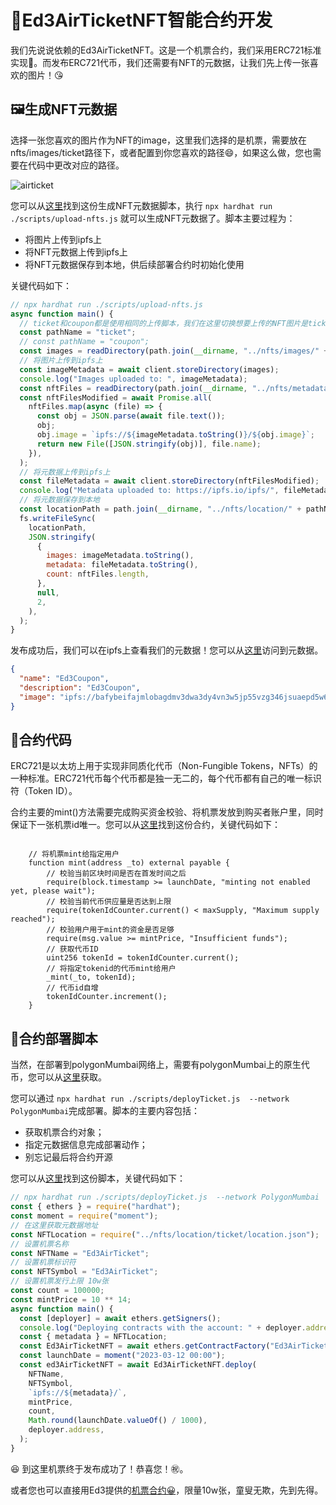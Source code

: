 # 🎫Ed3AirTicketNFT智能合约开发

我们先说说依赖的Ed3AirTicketNFT。这是一个机票合约，我们采用ERC721标准实现🥰。而发布ERC721代币，我们还需要有NFT的元数据，让我们先上传一张喜欢的图片！😘

## 🖼️生成NFT元数据

选择一张您喜欢的图片作为NFT的image，这里我们选择的是机票，需要放在nfts/images/ticket路径下，或者配置到你您喜欢的路径😄，如果这么做，您也需要在代码中更改对应的路径。

![airticket](https://i.postimg.cc/t47ckDg4/airticket.jpg)

您可以从[这里](https://github.com/Ed3Academy/ed3-hardhat-template/blob/main/scripts/upload-nfts.js)找到这份生成NFT元数据脚本，执行 `npx hardhat run ./scripts/upload-nfts.js` 就可以生成NFT元数据了。脚本主要过程为：

- 将图片上传到ipfs上
- 将NFT元数据上传到ipfs上
- 将NFT元数据保存到本地，供后续部署合约时初始化使用

关键代码如下：

```javascript
// npx hardhat run ./scripts/upload-nfts.js
async function main() {
  // ticket和coupon都是使用相同的上传脚本，我们在这里切换想要上传的NFT图片是ticket还是coupon
  const pathName = "ticket";
  // const pathName = "coupon";
  const images = readDirectory(path.join(__dirname, "../nfts/images/" + pathName));
  // 将图片上传到ipfs上
  const imageMetadata = await client.storeDirectory(images);
  console.log("Images uploaded to: ", imageMetadata);
  const nftFiles = readDirectory(path.join(__dirname, "../nfts/metadata/" + pathName));
  const nftFilesModified = await Promise.all(
    nftFiles.map(async (file) => {
      const obj = JSON.parse(await file.text());
      obj;
      obj.image = `ipfs://${imageMetadata.toString()}/${obj.image}`;
      return new File([JSON.stringify(obj)], file.name);
    }),
  );
  // 将元数据上传到ipfs上
  const fileMetadata = await client.storeDirectory(nftFilesModified);
  console.log("Metadata uploaded to: https://ipfs.io/ipfs/", fileMetadata);
  // 将元数据保存到本地
  const locationPath = path.join(__dirname, "../nfts/location/" + pathName + "/location.json");
  fs.writeFileSync(
    locationPath,
    JSON.stringify(
      {
        images: imageMetadata.toString(),
        metadata: fileMetadata.toString(),
        count: nftFiles.length,
      },
      null,
      2,
    ),
  );
}
```

发布成功后，我们可以在ipfs上查看我们的元数据！您可以从[这里](https://ipfs.io/ipfs/bafybeibuvuunohdpdknchojvwdbcfcdgjwlt6qznacjyxpfqficab24ng4/0.json)访问到元数据。

```json
{
  "name": "Ed3Coupon",
  "description": "Ed3Coupon",
  "image": "ipfs://bafybeifajmlobagdmv3dwa3dy4vn3w5jp55vzg346jsuaepd5w6pnid4x4/0.jpg"
}
```

## 📒合约代码

ERC721是以太坊上用于实现非同质化代币（Non-Fungible Tokens，NFTs）的一种标准。ERC721代币每个代币都是独一无二的，每个代币都有自己的唯一标识符（Token ID）。

合约主要的mint()方法需要完成购买资金校验、将机票发放到购买者账户里，同时保证下一张机票id唯一。您可以从[这里](https://github.com/Ed3Academy/ed3-hardhat-template/blob/main/contracts/Ed3AirTicketNFT.sol)找到这份合约，关键代码如下：

```solidity

    // 将机票mint给指定用户
    function mint(address _to) external payable {
        // 校验当前区块时间是否在首发时间之后
        require(block.timestamp >= launchDate, "minting not enabled yet, please wait");
        // 校验当前代币供应量是否达到上限
        require(tokenIdCounter.current() < maxSupply, "Maximum supply reached");
        // 校验用户用于mint的资金是否足够
        require(msg.value >= mintPrice, "Insufficient funds");
        // 获取代币ID
        uint256 tokenId = tokenIdCounter.current();
        // 将指定tokenid的代币mint给用户
        _mint(_to, tokenId);
        // 代币id自增
        tokenIdCounter.increment();
    }
```

## 📜合约部署脚本

当然，在部署到polygonMumbai网络上，需要有polygonMumbai上的原生代币，您可以从[这里](https://faucet.polygon.technology/)获取。

您可以通过 `npx hardhat run ./scripts/deployTicket.js  --network PolygonMumbai`完成部署。脚本的主要内容包括：

- 获取机票合约对象；
- 指定元数据信息完成部署动作；
- 别忘记最后将合约开源

您可以从[这里](https://github.com/Ed3Academy/ed3-hardhat-template/blob/main/scripts/deployEd3AirTicket.js)找到这份脚本，关键代码如下：

```javascript
// npx hardhat run ./scripts/deployTicket.js  --network PolygonMumbai
const { ethers } = require("hardhat");
const moment = require("moment");
// 在这里获取元数据地址
const NFTLocation = require("../nfts/location/ticket/location.json");
// 设置机票名称
const NFTName = "Ed3AirTicket";
// 设置机票标识符
const NFTSymbol = "Ed3AirTicket";
// 设置机票发行上限 10w张
const count = 100000;
const mintPrice = 10 ** 14;
async function main() {
  const [deployer] = await ethers.getSigners();
  console.log("Deploying contracts with the account: " + deployer.address);
  const { metadata } = NFTLocation;
  const Ed3AirTicketNFT = await ethers.getContractFactory("Ed3AirTicketNFT");
  const launchDate = moment("2023-03-12 00:00");
  const ed3AirTicketNFT = await Ed3AirTicketNFT.deploy(
    NFTName,
    NFTSymbol,
    `ipfs://${metadata}/`,
    mintPrice,
    count,
    Math.round(launchDate.valueOf() / 1000),
    deployer.address,
  );
}

```

😆 到这里机票终于发布成功了！恭喜您！㊗️。

或者您也可以直接用Ed3提供的[机票合约😀](https://mumbai.polygonscan.com/address/0x0305462813Bf77F0F87A09036879c808d03846ED#readContract)，限量10w张，童叟无欺，先到先得。
